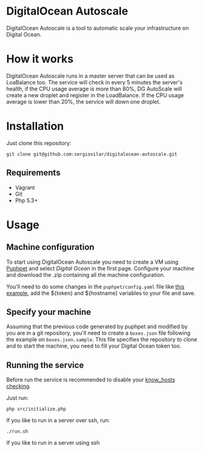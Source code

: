 # DigitalOcean Autoscale

DigitalOcean Autoscale is a tool to automatic scale your infrastructure on Digital Ocean.

# How it works

DigitalOcean Autoscale runs in a master server that can be used as LoaBalance too. The service will check in every 5 minutes the server's health, if the CPU usage average is more than 80%, DG AutoScale will create a new droplet and register in the LoadBalance. If the CPU usage average is lower than 20%, the service will down one droplet.

# Installation

Just clone this repository:
	
	git clone git@github.com:sergiovilar/digitalocean-autoscale.git

## Requirements

* Vagrant
* Git
* Php 5.3+

# Usage

## Machine configuration

To start using DigitalOcean Autoscale you need to create a VM using [Puphpet](https://puphpet.com/) and select *Digital Ocean* in the first page. Configure your machine and download the .zip containing all the machine configuration.

You'll need to do some changes in the `puphpet/config.yaml` file like [this example](https://github.com/sergiovilar/dg-application-server/blob/master/puphpet/config.yaml), add the ${token} and ${hostname} variables to your file and save.

## Specify your machine

Assuming that the previous code generated by puphpet and modified by you are in a git repository, you'll need to create a `boxes.json` file following the example on `boxes.json.sample`. This file specifies the repository to clone and to start the machine, you need to fill your Digital Ocean token too.

## Running the service

Before run the service is recommended to disable your [know_hosts checking](http://www.joedog.org/2012/07/ssh-disable-known_hosts-prompt/).

Just run:

	php src/initialize.php

If you like to run in a server over ssh, run:

    ./run.sh

If you like to run in a server using ssh
